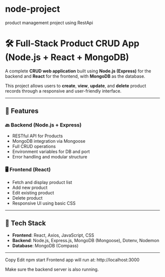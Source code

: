 # node-project
product management project using RestApi

# 🛠️ Full-Stack Product CRUD App (Node.js + React + MongoDB)

A complete **CRUD web application** built using **Node.js (Express)** for the backend and **React** for the frontend, with **MongoDB** as the database.

This project allows users to **create**, **view**, **update**, and **delete** product records through a responsive and user-friendly interface.

---

## 📁 Features

### 🔙 Backend (Node.js + Express)
- RESTful API for Products
- MongoDB integration via Mongoose
- Full CRUD operations
- Environment variables for DB and port
- Error handling and modular structure

### 🖥️ Frontend (React)
- Fetch and display product list
- Add new product
- Edit existing product
- Delete product
- Responsive UI using basic CSS 

---

## 🧰 Tech Stack

- **Frontend**: React, Axios, JavaScript, CSS
- **Backend**: Node.js, Express.js, MongoDB (Mongoose), Dotenv, Nodemon
- **Database**: MongoDB (Compass)

---


Copy
Edit
npm start
Frontend app will run at: http://localhost:3000

Make sure the backend server is also running.
